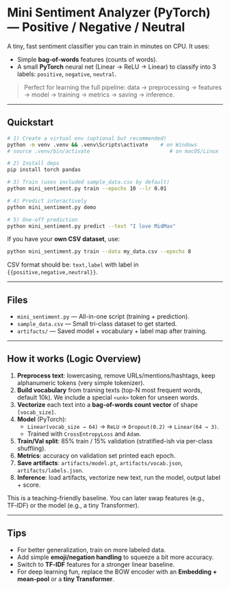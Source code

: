 # Mini Sentiment Analyzer (PyTorch) — Positive / Negative / Neutral

A tiny, fast sentiment classifier you can train in minutes on CPU. It uses:
- Simple **bag‑of‑words** features (counts of words).
- A small **PyTorch** neural net (Linear → ReLU → Linear) to classify into 3 labels: `positive`, `negative`, `neutral`.

> Perfect for learning the full pipeline: data → preprocessing → features → model → training → metrics → saving → inference.

---

## Quickstart

```bash
# 1) Create a virtual env (optional but recommended)
python -m venv .venv && .venv\Scripts\activate    # on Windows
# source .venv/bin/activate                          # on macOS/Linux

# 2) Install deps
pip install torch pandas

# 3) Train (uses included sample_data.csv by default)
python mini_sentiment.py train --epochs 10 --lr 0.01

# 4) Predict interactively
python mini_sentiment.py demo

# 5) One-off prediction
python mini_sentiment.py predict --text "I love MidMax"
```

If you have your **own CSV dataset**, use:
```bash
python mini_sentiment.py train --data my_data.csv --epochs 8
```
CSV format should be: `text,label` with label in `{{positive,negative,neutral}}`.

---

## Files
- `mini_sentiment.py` — All-in-one script (training + prediction).
- `sample_data.csv` — Small tri-class dataset to get started.
- `artifacts/` — Saved model + vocabulary + label map after training.

---

## How it works (Logic Overview)

1. **Preprocess text**: lowercasing, remove URLs/mentions/hashtags, keep alphanumeric tokens (very simple tokenizer).
2. **Build vocabulary** from training texts (top-N most frequent words, default 10k). We include a special `<unk>` token for unseen words.
3. **Vectorize** each text into a **bag-of-words count vector** of shape `[vocab_size]`.
4. **Model** (PyTorch):
   - `Linear(vocab_size → 64)` → `ReLU` → `Dropout(0.2)` → `Linear(64 → 3)`.
   - Trained with `CrossEntropyLoss` and `Adam`.
5. **Train/Val split**: 85% train / 15% validation (stratified-ish via per-class shuffling).
6. **Metrics**: accuracy on validation set printed each epoch.
7. **Save artifacts**: `artifacts/model.pt`, `artifacts/vocab.json`, `artifacts/labels.json`.
8. **Inference**: load artifacts, vectorize new text, run the model, output label + score.

This is a teaching-friendly baseline. You can later swap features (e.g., TF‑IDF) or the model (e.g., a tiny Transformer).

---

## Tips
- For better generalization, train on more labeled data.
- Add simple **emoji/negation handling** to squeeze a bit more accuracy.
- Switch to **TF‑IDF** features for a stronger linear baseline.
- For deep learning fun, replace the BOW encoder with an **Embedding + mean-pool** or a **tiny Transformer**.
